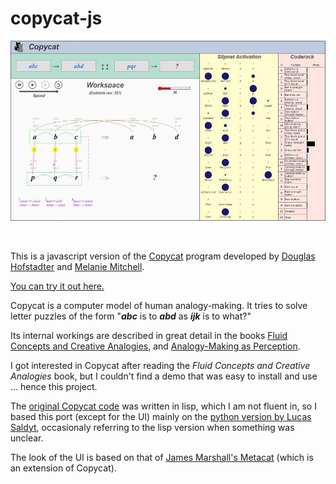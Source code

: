 # copycat-js

[<img src="./md_screenshot-1.jpg">](https://paul-g2.github.io/copycat-js/)

</br>

This is a javascript version of the [Copycat](https://en.wikipedia.org/wiki/Copycat_(software)) program 
developed by [Douglas Hofstadter](https://en.wikipedia.org/wiki/Douglas_Hofstadter) 
and [Melanie Mitchell](https://melaniemitchell.me). 

[You can try it out here.](https://paul-g2.github.io/copycat-js/)

Copycat is a computer model of human analogy-making. 
It tries to solve letter puzzles of the form "<b><i>abc</b></i> is to <b><i>abd</b></i> as <b><i>ijk</b></i> is to what?"

Its internal workings are described in great detail in the books 
[Fluid Concepts and Creative Analogies](https://www.amazon.com/Fluid-Concepts-Creative-Analogies-Fundamental/dp/0465024750), and 
[Analogy-Making as Perception](https://www.amazon.com/Analogy-Making-Perception-Computer-Modeling-Connectionism/dp/026251544X).

I got interested in Copycat after reading the <i>Fluid Concepts and Creative Analogies</i> book, 
but I couldn't find a demo that was easy to install and use ... hence this project.

The [original Copycat code](https://github.com/fargonauts/copycat-lisp) was written in lisp, 
which I am not fluent in, so I based this port
(except for the UI) mainly on the [python version by Lucas Saldyt](https://github.com/fargonauts/copycat), 
occasionaly referring to the lisp version when something was unclear. 

The look of the UI is based on that of [James Marshall's Metacat](http://science.slc.edu/jmarshall/metacat/) 
(which is an extension of Copycat).

